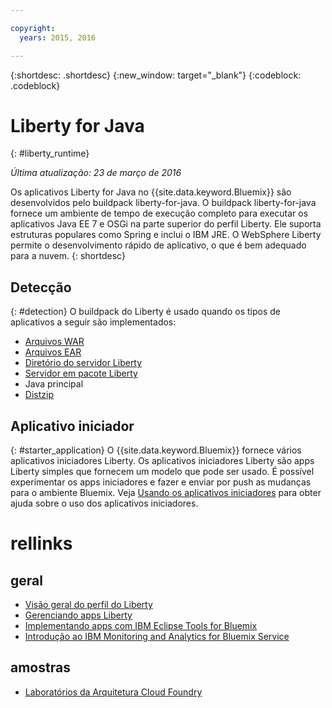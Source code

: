 ```yaml
---

copyright:
  years: 2015, 2016

---
```


{:shortdesc: .shortdesc}
{:new_window: target="_blank"}
{:codeblock: .codeblock}

# Liberty for Java
{: #liberty_runtime}

*Última atualização: 23 de março de 2016*

Os aplicativos Liberty for Java no {{site.data.keyword.Bluemix}} são desenvolvidos pelo buildpack liberty-for-java. O buildpack liberty-for-java fornece um ambiente de tempo de execução completo para executar os aplicativos Java EE 7 e OSGi na parte superior do perfil Liberty. Ele suporta estruturas populares como Spring e inclui o IBM JRE. O WebSphere Liberty permite o desenvolvimento rápido de aplicativo, o que é bem adequado para a nuvem.
{: shortdesc}

## Detecção
{: #detection}
O buildpack do Liberty é usado quando os tipos de aplicativos a seguir são implementados: 
* [Arquivos WAR](optionsForPushing.html#stand_alone_apps)
* [Arquivos
EAR](optionsForPushing.html#stand_alone_apps)
* [Diretório do servidor Liberty](optionsForPushing.html#server_directory)
* [Servidor em pacote Liberty](optionsForPushing.html#packaged_server)
* Java principal
* [Distzip](https://github.com/cloudfoundry/ibm-websphere-liberty-buildpack/blob/master/docs/container-distZip.md)

## Aplicativo iniciador
{: #starter_application}
O {{site.data.keyword.Bluemix}} fornece vários aplicativos iniciadores Liberty. Os aplicativos iniciadores Liberty são apps Liberty simples que fornecem um modelo que pode ser usado. É possível experimentar os apps iniciadores e fazer e enviar por push as mudanças para o ambiente Bluemix. Veja [Usando os aplicativos iniciadores](../../cfapps/starter_app_usage.html) para obter ajuda sobre o uso dos aplicativos iniciadores.

# rellinks
## geral
* [Visão geral do perfil do Liberty](http://www-01.ibm.com/support/knowledgecenter/SSAW57_8.5.5/com.ibm.websphere.wlp.nd.doc/ae/cwlp_about.html)
* [Gerenciando apps Liberty](../../manageapps/app_mng.html#Utilities)
* [Implementando apps com IBM Eclipse Tools for Bluemix](../../manageapps/eclipsetools/eclipsetools.html#eclipsetools)
* [Introdução ao IBM Monitoring and
Analytics for Bluemix Service](../../services/monana/index.html#monana_oview)
## amostras
* [Laboratórios da Arquitetura Cloud Foundry](https://developer.ibm.com/bluemix/docs/category/cloud-foundry-docs/)
